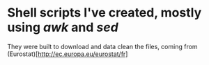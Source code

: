 # Shell scripts I've created, mostly using *awk* and *sed*

They were built to download and data clean the files, coming from (Eurostat)[http://ec.europa.eu/eurostat/fr] 



